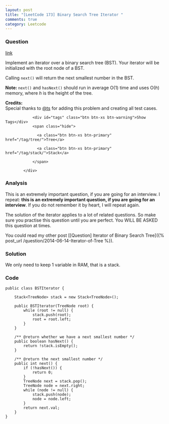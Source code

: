 ```yaml
---
layout: post
title: "[LeetCode 173] Binary Search Tree Iterator "
comments: true
category: Leetcode
---
```


### Question 

[link](https://leetcode.com/problems/binary-search-tree-iterator/)

<div class="question-content">
              <p></p><p>Implement an iterator over a binary search tree (BST). Your iterator will be initialized with the root node of a BST.</p>

<p>Calling <code>next()</code> will return the next smallest number in the BST.</p>

<p><b>Note: </b><code>next()</code> and <code>hasNext()</code> should run in average O(1) time and uses O(<i>h</i>) memory, where <i>h</i> is the height of the tree. </p>

<p><b>Credits:</b><br>Special thanks to <a href="https://oj.leetcode.com/discuss/user/ts">@ts</a> for adding this problem and creating all test cases.</p><p></p>
              
                <div id="tags" class="btn btn-xs btn-warning">Show Tags</div>
                <span class="hide">
                  
                  <a class="btn btn-xs btn-primary" href="/tag/tree/">Tree</a>
                  
                  <a class="btn btn-xs btn-primary" href="/tag/stack/">Stack</a>
                  
                </span>
              
            </div>

### Analysis

This is an extremely important question, if you are going for an interview. I repeat: __this is an extremely important question, if you are going for an interview__. If you do not remember it by heart, I will repeat again. 

The solution of the iterator applies to a lot of related questions. So make sure you practise this question until you are perfect. You WILL BE ASKED this question at times. 

You could read my other post [[Question] Iterator of Binary Search Tree]({% post_url /question/2014-06-14-Iterator-of-Tree %}). 

### Solution

We only need to keep 1 variable in RAM, that is a stack. 

### Code

    public class BSTIterator {

        Stack<TreeNode> stack = new Stack<TreeNode>();

        public BSTIterator(TreeNode root) {
            while (root != null) {
                stack.push(root);
                root = root.left;
            }
        }

        /** @return whether we have a next smallest number */
        public boolean hasNext() {
            return !stack.isEmpty();
        }

        /** @return the next smallest number */
        public int next() {
            if (!hasNext()) {
                return 0;
            }
            TreeNode next = stack.pop();
            TreeNode node = next.right;
            while (node != null) {
                stack.push(node);
                node = node.left;
            }
            return next.val;
        }
    }

